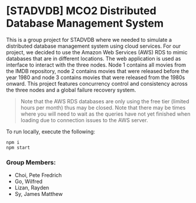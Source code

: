 # [STADVDB] MCO2 Distributed Database Management System

This is a group project for STADVDB where we needed to simulate a distributed database management system using cloud services. For our project, we decided to use the Amazon Web Services (AWS) RDS to mimic databases that are in different locations. The web application is used as interface to interact with the three nodes. Node 1 contains all movies from the IMDB repository, node 2 contains movies that were released before the year 1980 and node 3 contains movies that were released from the 1980s onward. This project features concurrency control and consistency across the three nodes and a global failure recovery system.

> Note that the AWS RDS databases are only using the free tier (limited hours per month) thus may be closed.
> Note that there may be times where you will need to wait as the queries have not yet finished when loading due to connection issues to the AWS server.

To run locally, execute the following:
```
npm i
npm start
```

### Group Members:
- Choi, Pete Fredrich
- Go, Wilfred
- Lizan, Rayden
- Sy, James Matthew

